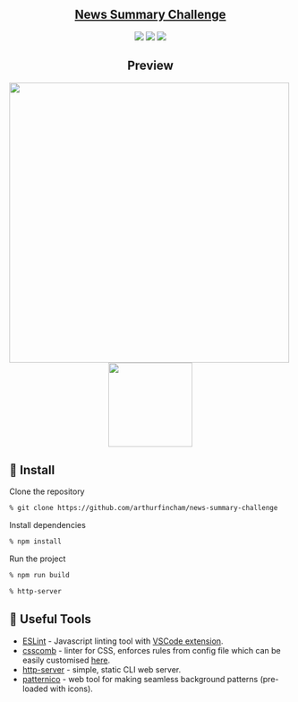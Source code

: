 <div align="center">

## [News Summary Challenge](https://summary-of-news.herokuapp.com/)

![](https://img.shields.io/github/last-commit/arthurfincham/news-summary-challenge)
![](https://img.shields.io/github/languages/count/arthurfincham/news-summary-challenge)
![](https://img.shields.io/github/languages/code-size/arthurfincham/news-summary-challenge)


<h2>Preview</h2>

<img src="public/resources/images/preview.gif" width="500px" align="left">


<img src="public/resources/images/mob_preview.gif" width="150px" >


</div>




## :electric_plug: Install
Clone the repository
``` bash
% git clone https://github.com/arthurfincham/news-summary-challenge
```
Install dependencies
``` bash
% npm install
```
Run the project
``` bash
% npm run build
```
``` bash
% http-server
```

## :hammer: Useful Tools
* [ESLint](https://eslint.org/) - Javascript linting tool with [VSCode extension](https://marketplace.visualstudio.com/items?itemName=dbaeumer.vscode-eslint).
* [csscomb](https://www.npmjs.com/package/csscomb) - linter for CSS, enforces rules from config file which can be easily customised [here](https://csscomb.herokuapp.com/config).
* [http-server](https://www.npmjs.com/package/http-server) - simple, static CLI web server.
* [patternico](https://patternico.com/) - web tool for making seamless background patterns (pre-loaded with icons).